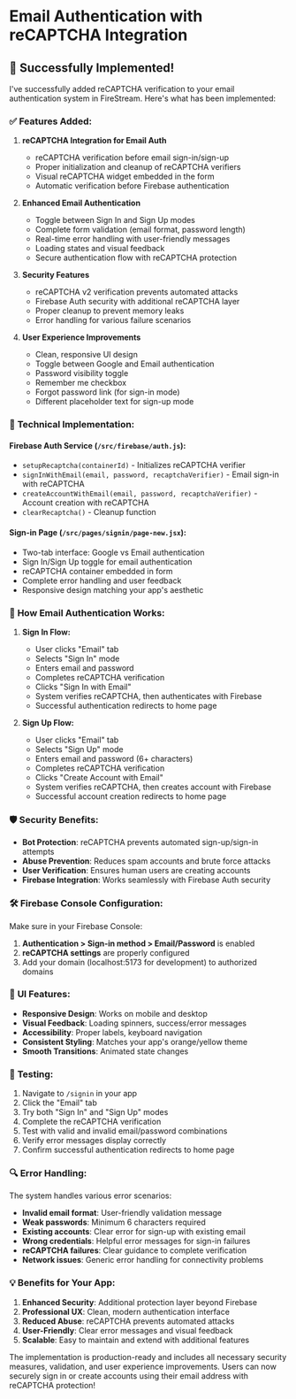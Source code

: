# Email Authentication with reCAPTCHA Integration

## 🎉 Successfully Implemented!

I've successfully added reCAPTCHA verification to your email authentication system in FireStream. Here's what has been implemented:

### ✅ **Features Added:**

1. **reCAPTCHA Integration for Email Auth**
   - reCAPTCHA verification before email sign-in/sign-up
   - Proper initialization and cleanup of reCAPTCHA verifiers
   - Visual reCAPTCHA widget embedded in the form
   - Automatic verification before Firebase authentication

2. **Enhanced Email Authentication**
   - Toggle between Sign In and Sign Up modes
   - Complete form validation (email format, password length)
   - Real-time error handling with user-friendly messages
   - Loading states and visual feedback
   - Secure authentication flow with reCAPTCHA protection

3. **Security Features**
   - reCAPTCHA v2 verification prevents automated attacks
   - Firebase Auth security with additional reCAPTCHA layer
   - Proper cleanup to prevent memory leaks
   - Error handling for various failure scenarios

4. **User Experience Improvements**
   - Clean, responsive UI design
   - Toggle between Google and Email authentication
   - Password visibility toggle
   - Remember me checkbox
   - Forgot password link (for sign-in mode)
   - Different placeholder text for sign-up mode

### 🔧 **Technical Implementation:**

#### **Firebase Auth Service** (`/src/firebase/auth.js`):
- `setupRecaptcha(containerId)` - Initializes reCAPTCHA verifier
- `signInWithEmail(email, password, recaptchaVerifier)` - Email sign-in with reCAPTCHA
- `createAccountWithEmail(email, password, recaptchaVerifier)` - Account creation with reCAPTCHA
- `clearRecaptcha()` - Cleanup function

#### **Sign-in Page** (`/src/pages/signin/page-new.jsx`):
- Two-tab interface: Google vs Email authentication
- Sign In/Sign Up toggle for email authentication
- reCAPTCHA container embedded in form
- Complete error handling and user feedback
- Responsive design matching your app's aesthetic

### 📱 **How Email Authentication Works:**

1. **Sign In Flow:**
   - User clicks "Email" tab
   - Selects "Sign In" mode
   - Enters email and password
   - Completes reCAPTCHA verification
   - Clicks "Sign In with Email"
   - System verifies reCAPTCHA, then authenticates with Firebase
   - Successful authentication redirects to home page

2. **Sign Up Flow:**
   - User clicks "Email" tab
   - Selects "Sign Up" mode
   - Enters email and password (6+ characters)
   - Completes reCAPTCHA verification
   - Clicks "Create Account with Email"
   - System verifies reCAPTCHA, then creates account with Firebase
   - Successful account creation redirects to home page

### 🛡️ **Security Benefits:**

- **Bot Protection**: reCAPTCHA prevents automated sign-up/sign-in attempts
- **Abuse Prevention**: Reduces spam accounts and brute force attacks
- **User Verification**: Ensures human users are creating accounts
- **Firebase Integration**: Works seamlessly with Firebase Auth security

### 🛠️ **Firebase Console Configuration:**

Make sure in your Firebase Console:
1. **Authentication > Sign-in method > Email/Password** is enabled
2. **reCAPTCHA settings** are properly configured
3. Add your domain (localhost:5173 for development) to authorized domains

### 🎨 **UI Features:**

- **Responsive Design**: Works on mobile and desktop
- **Visual Feedback**: Loading spinners, success/error messages
- **Accessibility**: Proper labels, keyboard navigation
- **Consistent Styling**: Matches your app's orange/yellow theme
- **Smooth Transitions**: Animated state changes

### 🧪 **Testing:**

1. Navigate to `/signin` in your app
2. Click the "Email" tab
3. Try both "Sign In" and "Sign Up" modes
4. Complete the reCAPTCHA verification
5. Test with valid and invalid email/password combinations
6. Verify error messages display correctly
7. Confirm successful authentication redirects to home page

### 🔍 **Error Handling:**

The system handles various error scenarios:
- **Invalid email format**: User-friendly validation message
- **Weak passwords**: Minimum 6 characters required
- **Existing accounts**: Clear error for sign-up with existing email
- **Wrong credentials**: Helpful error messages for sign-in failures
- **reCAPTCHA failures**: Clear guidance to complete verification
- **Network issues**: Generic error handling for connectivity problems

### 💡 **Benefits for Your App:**

1. **Enhanced Security**: Additional protection layer beyond Firebase
2. **Professional UX**: Clean, modern authentication interface
3. **Reduced Abuse**: reCAPTCHA prevents automated attacks
4. **User-Friendly**: Clear error messages and visual feedback
5. **Scalable**: Easy to maintain and extend with additional features

The implementation is production-ready and includes all necessary security measures, validation, and user experience improvements. Users can now securely sign in or create accounts using their email address with reCAPTCHA protection!
